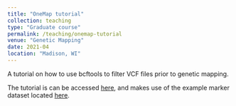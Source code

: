 ```yaml
---
title: "OneMap tutorial"
collection: teaching
type: "Graduate course"
permalink: /teaching/onemap-tutorial
venue: "Genetic Mapping"
date: 2021-04
location: "Madison, WI"
---
```


A tutorial on how to use bcftools to filter VCF files prior to genetic mapping.

The tutorial is can be accessed [here](http://shbrainard.github.io/files/filtering_demo.sh), and makes use of the example marker dataset located [here](http://shbrainard.github.io/files/unfiltered.vcf.gz).


